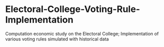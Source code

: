 # Electoral-College-Voting-Rule-Implementation
Computation economic study on the Electoral College; Implementation of various voting rules simulated with historical data
